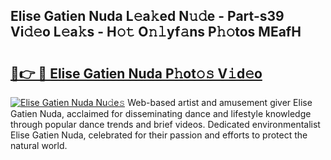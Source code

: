 ## Elise Gatien Nuda L𝚎a𝚔ed N𝚞𝚍e - Part-s39 Vi𝚍𝚎o L𝚎a𝚔s - H𝚘𝚝 O𝚗𝚕yf𝚊ns P𝚑𝚘tos MEafH

# <h2><a href="http://kf82dt.oniu.top/?m=Elise+Gatien+Nuda">🔗👉 🔴 Elise Gatien Nuda P𝚑ot𝚘𝚜 V𝚒d𝚎o</a></h2>

[![Elise Gatien Nuda Nu𝚍e𝚜](https://i.imgur.com/0qMVB7G.gif)](http://kf82dt.oniu.top/?m=Elise+Gatien+Nuda)
Web-based artist and amusement giver Elise Gatien Nuda, acclaimed for disseminating dance and lifestyle knowledge through popular dance trends and brief videos. Dedicated environmentalist Elise Gatien Nuda, celebrated for their passion and efforts to protect the natural world.  

